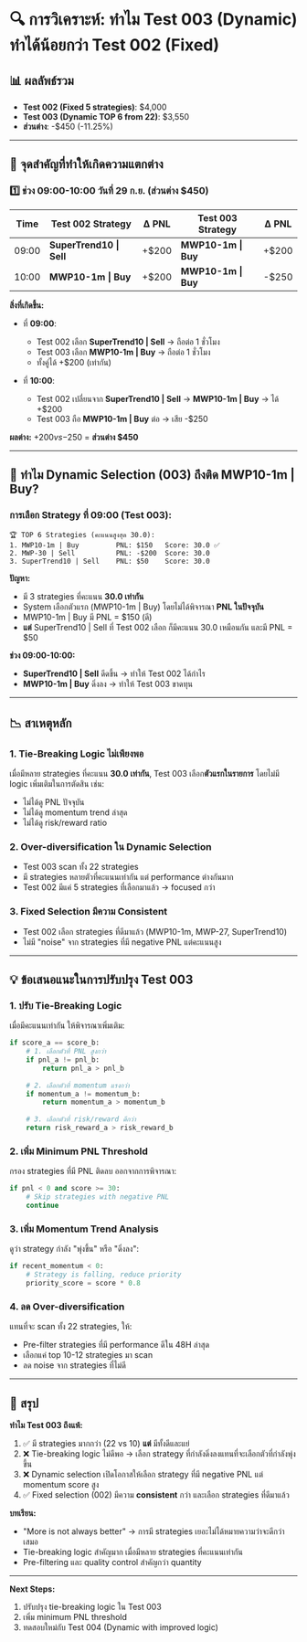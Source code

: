 # 🔍 การวิเคราะห์: ทำไม Test 003 (Dynamic) ทำได้น้อยกว่า Test 002 (Fixed)

## 📊 ผลลัพธ์รวม
- **Test 002 (Fixed 5 strategies)**: $4,000
- **Test 003 (Dynamic TOP 6 from 22)**: $3,550
- **ส่วนต่าง**: -$450 (-11.25%)

---

## 🎯 จุดสำคัญที่ทำให้เกิดความแตกต่าง

### 1️⃣ **ช่วง 09:00-10:00 วันที่ 29 ก.ย. (ส่วนต่าง $450)**

| Time | Test 002 Strategy | Δ PNL | Test 003 Strategy | Δ PNL |
|------|------------------|-------|------------------|-------|
| 09:00 | **SuperTrend10 \| Sell** | +$200 | **MWP10-1m \| Buy** | +$200 |
| 10:00 | **MWP10-1m \| Buy** | +$200 | **MWP10-1m \| Buy** | -$250 |

**สิ่งที่เกิดขึ้น:**
- ที่ **09:00**:
  - Test 002 เลือก **SuperTrend10 | Sell** → ถือต่อ 1 ชั่วโมง
  - Test 003 เลือก **MWP10-1m | Buy** → ถือต่อ 1 ชั่วโมง
  - ทั้งคู่ได้ +$200 (เท่ากัน)

- ที่ **10:00**:
  - Test 002 เปลี่ยนจาก **SuperTrend10 | Sell** → **MWP10-1m | Buy** → ได้ +$200
  - Test 003 ถือ **MWP10-1m | Buy** ต่อ → เสีย -$250
  
**ผลต่าง:** +$200 vs -$250 = **ส่วนต่าง $450**

---

## 🤔 ทำไม Dynamic Selection (003) ถึงติด MWP10-1m | Buy?

### การเลือก Strategy ที่ 09:00 (Test 003):
```
🏆 TOP 6 Strategies (คะแนนสูงสุด 30.0):
1. MWP10-1m | Buy         PNL: $150   Score: 30.0 ✅
2. MWP-30 | Sell          PNL: -$200  Score: 30.0
3. SuperTrend10 | Sell    PNL: $50    Score: 30.0
```

**ปัญหา:**
- มี 3 strategies ที่คะแนน **30.0 เท่ากัน**
- System เลือกตัวแรก (MWP10-1m | Buy) โดยไม่ได้พิจารณา **PNL ในปัจจุบัน**
- MWP10-1m | Buy มี PNL = $150 (ดี)
- **แต่** SuperTrend10 | Sell ที่ Test 002 เลือก ก็มีคะแนน 30.0 เหมือนกัน และมี PNL = $50

**ช่วง 09:00-10:00:**
- **SuperTrend10 | Sell** ดีดขึ้น → ทำให้ Test 002 ได้กำไร
- **MWP10-1m | Buy** ดิ่งลง → ทำให้ Test 003 ขาดทุน

---

## 📉 สาเหตุหลัก

### 1. **Tie-Breaking Logic ไม่เพียงพอ**
เมื่อมีหลาย strategies ที่คะแนน **30.0 เท่ากัน**, Test 003 เลือก**ตัวแรกในรายการ** โดยไม่มี logic เพิ่มเติมในการตัดสิน เช่น:
- ไม่ได้ดู PNL ปัจจุบัน
- ไม่ได้ดู momentum trend ล่าสุด
- ไม่ได้ดู risk/reward ratio

### 2. **Over-diversification ใน Dynamic Selection**
- Test 003 scan ทั้ง 22 strategies
- มี strategies หลายตัวที่คะแนนเท่ากัน แต่ performance ต่างกันมาก
- Test 002 มีแค่ 5 strategies ที่เลือกมาแล้ว → focused กว่า

### 3. **Fixed Selection มีความ Consistent**
- Test 002 เลือก strategies ที่ดีมาแล้ว (MWP10-1m, MWP-27, SuperTrend10)
- ไม่มี "noise" จาก strategies ที่มี negative PNL แต่คะแนนสูง

---

## 💡 ข้อเสนอแนะในการปรับปรุง Test 003

### 1. **ปรับ Tie-Breaking Logic**
เมื่อมีคะแนนเท่ากัน ให้พิจารณาเพิ่มเติม:
```python
if score_a == score_b:
    # 1. เลือกตัวที่ PNL สูงกว่า
    if pnl_a != pnl_b:
        return pnl_a > pnl_b
    
    # 2. เลือกตัวที่ momentum แรงกว่า
    if momentum_a != momentum_b:
        return momentum_a > momentum_b
    
    # 3. เลือกตัวที่ risk/reward ดีกว่า
    return risk_reward_a > risk_reward_b
```

### 2. **เพิ่ม Minimum PNL Threshold**
กรอง strategies ที่มี PNL ติดลบ ออกจากการพิจารณา:
```python
if pnl < 0 and score >= 30:
    # Skip strategies with negative PNL
    continue
```

### 3. **เพิ่ม Momentum Trend Analysis**
ดูว่า strategy กำลัง "พุ่งขึ้น" หรือ "ดิ่งลง":
```python
if recent_momentum < 0:
    # Strategy is falling, reduce priority
    priority_score = score * 0.8
```

### 4. **ลด Over-diversification**
แทนที่จะ scan ทั้ง 22 strategies, ให้:
- Pre-filter strategies ที่มี performance ดีใน 48H ล่าสุด
- เลือกแค่ top 10-12 strategies มา scan
- ลด noise จาก strategies ที่ไม่ดี

---

## 📝 สรุป

**ทำไม Test 003 ถึงแพ้:**
1. ✅ มี strategies มากกว่า (22 vs 10) **แต่** มีทั้งดีและแย่
2. ❌ Tie-breaking logic ไม่ดีพอ → เลือก strategy ที่กำลังดิ่งลงแทนที่จะเลือกตัวที่กำลังพุ่งขึ้น
3. ❌ Dynamic selection เปิดโอกาสให้เลือก strategy ที่มี negative PNL แต่ momentum score สูง
4. ✅ Fixed selection (002) มีความ **consistent** กว่า และเลือก strategies ที่ดีมาแล้ว

**บทเรียน:**
- "More is not always better" → การมี strategies เยอะไม่ได้หมายความว่าจะดีกว่าเสมอ
- Tie-breaking logic สำคัญมาก เมื่อมีหลาย strategies ที่คะแนนเท่ากัน
- Pre-filtering และ quality control สำคัญกว่า quantity

---

**Next Steps:**
1. ปรับปรุง tie-breaking logic ใน Test 003
2. เพิ่ม minimum PNL threshold
3. ทดสอบใหม่กับ Test 004 (Dynamic with improved logic)

